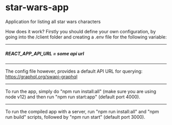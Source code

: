 # star-wars-app
Application for listing all star wars characters

How does it work? 
Firstly you should define your own configuration, by going into the /client folder and creating a .env file for the following variable:

-------------------------------

##### REACT_APP_API_URL = some api url

-------------------------------

The config file however, provides a default API URL for querying: https://graphql.org/swapi-graphql

-------------------------------

To run the app, simply do "npm run install:all" (make sure you are using node v12) and then run "npm run start:app" (default port 4000).

-------------------------------

To run the compiled app with a server, run "npm run install:all" and "npm run build" scripts, followed by "npm run start" (default port 3000).